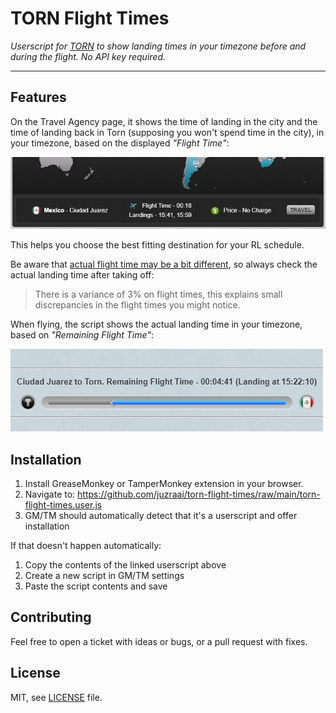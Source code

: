 # TORN Flight Times

*Userscript for [TORN](https://www.torn.com/) to show landing times in your timezone before and during the flight. No API key required.*

---



## Features

On the Travel Agency page, it shows the time of landing in the city and the time of landing back in Torn (supposing you won't spend time in the city), in your timezone, based on the displayed *"Flight Time"*:

![](screenshot-travelagency.png)

This helps you choose the best fitting destination for your RL schedule.

Be aware that [actual flight time may be a bit different](https://wiki.torn.com/wiki/Travel), so always check the actual landing time after taking off:

> There is a variance of 3% on flight times, this explains small discrepancies in the flight times you might notice.

When flying, the script shows the actual landing time in your timezone, based on *"Remaining Flight Time"*:

![](screenshot-flying.png)



## Installation

1. Install GreaseMonkey or TamperMonkey extension in your browser.
2. Navigate to: https://github.com/juzraai/torn-flight-times/raw/main/torn-flight-times.user.js
3. GM/TM should automatically detect that it's a userscript and offer installation

If that doesn't happen automatically:

1. Copy the contents of the linked userscript above
2. Create a new script in GM/TM settings
3. Paste the script contents and save



## Contributing

Feel free to open a ticket with ideas or bugs, or a pull request with fixes.



## License

MIT, see [LICENSE](LICENSE) file.